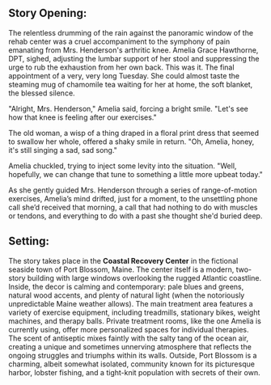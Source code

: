 ## Story Opening:

The relentless drumming of the rain against the panoramic window of the rehab center was a cruel accompaniment to the symphony of pain emanating from Mrs. Henderson's arthritic knee. Amelia Grace Hawthorne, DPT, sighed, adjusting the lumbar support of her stool and suppressing the urge to rub the exhaustion from her own back. This was it. The final appointment of a very, very long Tuesday. She could almost taste the steaming mug of chamomile tea waiting for her at home, the soft blanket, the blessed silence.

"Alright, Mrs. Henderson," Amelia said, forcing a bright smile. "Let's see how that knee is feeling after our exercises."

The old woman, a wisp of a thing draped in a floral print dress that seemed to swallow her whole, offered a shaky smile in return. "Oh, Amelia, honey, it's still singing a sad, sad song."

Amelia chuckled, trying to inject some levity into the situation. "Well, hopefully, we can change that tune to something a little more upbeat today."

As she gently guided Mrs. Henderson through a series of range-of-motion exercises, Amelia’s mind drifted, just for a moment, to the unsettling phone call she’d received that morning, a call that had nothing to do with muscles or tendons, and everything to do with a past she thought she'd buried deep.

## Setting:

The story takes place in the **Coastal Recovery Center** in the fictional seaside town of Port Blossom, Maine. The center itself is a modern, two-story building with large windows overlooking the rugged Atlantic coastline. Inside, the decor is calming and contemporary: pale blues and greens, natural wood accents, and plenty of natural light (when the notoriously unpredictable Maine weather allows). The main treatment area features a variety of exercise equipment, including treadmills, stationary bikes, weight machines, and therapy balls. Private treatment rooms, like the one Amelia is currently using, offer more personalized spaces for individual therapies. The scent of antiseptic mixes faintly with the salty tang of the ocean air, creating a unique and sometimes unnerving atmosphere that reflects the ongoing struggles and triumphs within its walls. Outside, Port Blossom is a charming, albeit somewhat isolated, community known for its picturesque harbor, lobster fishing, and a tight-knit population with secrets of their own.
